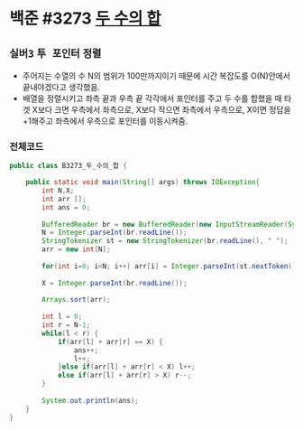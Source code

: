 # 백준 #3273 [두 수의 합](https://www.acmicpc.net/problem/3273)
`실버3` `투 포인터` `정렬`
---
- 주어지는 수열의 수 N의 범위가 100만까지이기 때문에 시간 복잡도를 O(N)안에서 끝내야겠다고 생각했음. 
- 배열을 정렬시키고 좌측 끝과 우측 끝 각각에서 포인터를 주고 두 수를 합했을 때 타겟 X보다 크면 우측에서 좌측으로, X보다 작으면 좌측에서 우측으로, X이면 정답을 +1해주고 좌측에서 우측으로 포인터를 이동시켜줌.

### 전체코드
```java
public class B3273_두_수의_합 {

	public static void main(String[] args) throws IOException{
		int N,X;
		int arr [];
		int ans = 0;
		
		BufferedReader br = new BufferedReader(new InputStreamReader(System.in));
		N = Integer.parseInt(br.readLine());
		StringTokenizer st = new StringTokenizer(br.readLine(), " ");
		arr = new int[N];
		
		for(int i=0; i<N; i++) arr[i] = Integer.parseInt(st.nextToken());
		
		X = Integer.parseInt(br.readLine());
		
		Arrays.sort(arr);
		
		int l = 0;
		int r = N-1;
		while(l < r) {
			if(arr[l] + arr[r] == X) {
				ans++;
				l++;
			}else if(arr[l] + arr[r] < X) l++;
			else if(arr[l] + arr[r] > X) r--;
		}
		
		System.out.println(ans);
	}
}

```
